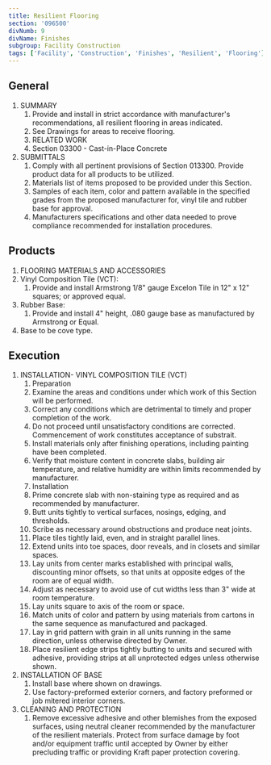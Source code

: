 ```yaml
---
title: Resilient Flooring
section: '096500'
divNumb: 9
divName: Finishes
subgroup: Facility Construction
tags: ['Facility', 'Construction', 'Finishes', 'Resilient', 'Flooring']
---
```



## General

1. SUMMARY
   1. Provide and install in strict accordance with manufacturer's recommendations, all resilient flooring in areas indicated.
   1. See Drawings for areas to receive flooring.
   1. RELATED WORK
   1. Section 03300 - Cast-in-Place Concrete
1. SUBMITTALS
   1. Comply with all pertinent provisions of Section 013300. Provide product data for all products to be utilized.
   1. Materials list of items proposed to be provided under this Section.
   1. Samples of each item, color and pattern available in the specified grades from the proposed manufacturer for, vinyl tile and rubber base for approval.
   1. Manufacturers specifications and other data needed to prove compliance recommended for installation procedures.

## Products

   1. FLOORING MATERIALS AND ACCESSORIES
   1. Vinyl Composition Tile (VCT):
      1. Provide and install Armstrong 1/8" gauge Excelon Tile in 12" x 12" squares; or approved equal.
   1. Rubber Base:
      1. Provide and install 4" height, .080 gauge base as manufactured by Armstrong or Equal.
   1. Base to be cove type.

## Execution

1. INSTALLATION- VINYL COMPOSITION TILE (VCT)
   1. Preparation
   1. Examine the areas and conditions under which work of this Section will be performed.
   1. Correct any conditions which are detrimental to timely and proper completion of the work.
   1. Do not proceed until unsatisfactory conditions are corrected. Commencement of work constitutes acceptance of substrait.
   1. Install materials only after finishing operations, including painting have been completed.
   1. Verify that moisture content in concrete slabs, building air temperature, and relative humidity are within limits recommended by manufacturer.
   1. Installation
   1. Prime concrete slab with non-staining type as required and as recommended by manufacturer.
   1. Butt units tightly to vertical surfaces, nosings, edging, and thresholds.
   1. Scribe as necessary around obstructions and produce neat joints.
   1. Place tiles tightly laid, even, and in straight parallel lines.
   1. Extend units into toe spaces, door reveals, and in closets and similar spaces.
   1. Lay units from center marks established with principal walls, discounting minor offsets, so that units at opposite edges of the room are of equal width.
   1. Adjust as necessary to avoid use of cut widths less than 3" wide at room temperature.
   1. Lay units square to axis of the room or space.
   1. Match units of color and pattern by using materials from cartons in the same sequence as manufactured and packaged.
   1. Lay in grid pattern with grain in all units running in the same direction, unless otherwise directed by Owner.
   1. Place resilient edge strips tightly butting to units and secured with adhesive, providing strips at all unprotected edges unless otherwise shown.
1. INSTALLATION OF BASE
   1. Install base where shown on drawings.
   1. Use factory-preformed exterior corners, and factory preformed or job mitered interior corners.
1. CLEANING AND PROTECTION
   1. Remove excessive adhesive and other blemishes from the exposed surfaces, using neutral cleaner recommended by the manufacturer of the resilient materials. Protect from surface damage by foot and/or equipment traffic until accepted by Owner by either precluding traffic or providing Kraft paper protection covering.


